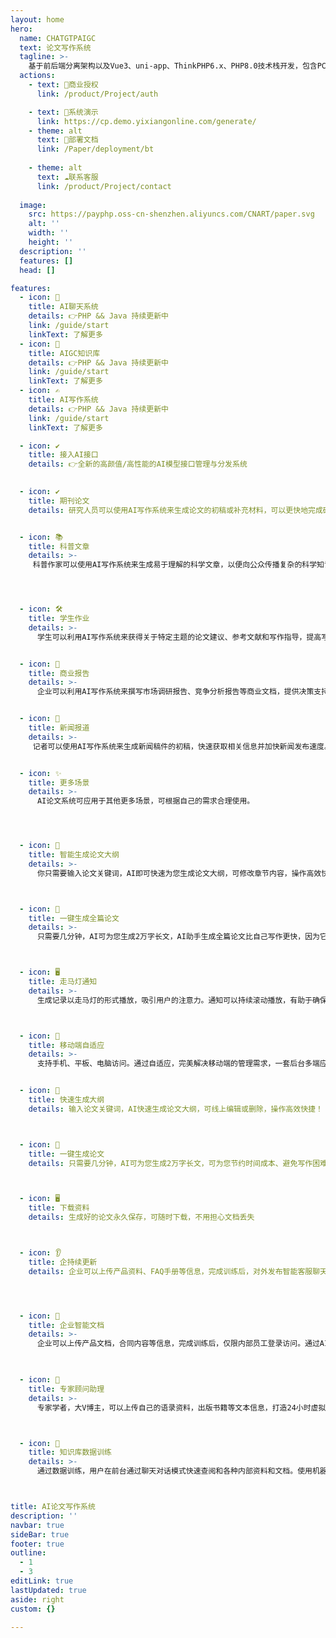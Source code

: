 ```yaml
---
layout: home
hero:
  name: CHATGTPAIGC
  text: 论文写作系统
  tagline: >-
    基于前后端分离架构以及Vue3、uni-app、ThinkPHP6.x、PHP8.0技术栈开发，包含PC端、H5自适应。这是一款AI智能生成写作大纲，10分钟生成3万字论文的系统。你只需要输入论文关键词，AI即可快速为您生成论文大纲，可线上编辑和删除，操作高效快捷！只需要几分钟，AI可为您生成万字长文，AI助手生成全篇论文比自己写作更快，因为它是基于预训练模型的模式生成，不需要深入的思考和研究。可为您节约时间成本、避免写作困难。适用于期刊论文、科普文章、学生作业、商业报告、新闻报道等多种场景
  actions:
    - text: 🐳商业授权
      link: /product/Project/auth

    - text: 🎉系统演示
      link: https://cp.demo.yixiangonline.com/generate/
    - theme: alt
      text: 📖部署文档
      link: /Paper/deployment/bt
    
    - theme: alt
      text: ☁联系客服
      link: /product/Project/contact
      
  image:
    src: https://payphp.oss-cn-shenzhen.aliyuncs.com/CNART/paper.svg
    alt: ''
    width: ''
    height: ''
  description: ''
  features: []
  head: []

features:
  - icon: 💬
    title: AI聊天系统
    details: 👉PHP && Java 持续更新中
    link: /guide/start
    linkText: 了解更多
  - icon: 🎨
    title: AIGC知识库
    details: 👉PHP && Java 持续更新中
    link: /guide/start
    linkText: 了解更多
  - icon: ✍
    title: AI写作系统
    details: 👉PHP && Java 持续更新中
    link: /guide/start
    linkText: 了解更多

  - icon: ✔️
    title: 接入AI接口
    details: 👉全新的高颜值/高性能的AI模型接口管理与分发系统
 

  - icon: ✔️
    title: 期刊论文
    details: 研究人员可以使用AI写作系统来生成论文的初稿或补充材料，可以更快地完成研究工作。


  - icon: 📚
    title: 科普文章
    details: >-
     科普作家可以使用AI写作系统来生成易于理解的科学文章，以便向公众传播复杂的科学知识。




  - icon: 🛠️
    title: 学生作业
    details: >-
      学生可以利用AI写作系统来获得关于特定主题的论文建议、参考文献和写作指导，提高写作能力和学术水平。


  - icon: 🤖️
    title: 商业报告
    details: >-
      企业可以利用AI写作系统来撰写市场调研报告、竞争分析报告等商业文档，提供决策支持和业务洞察。


  - icon: 🎉
    title: 新闻报道
    details: >-
     记者可以使用AI写作系统来生成新闻稿件的初稿，快速获取相关信息并加快新闻发布速度。


  - icon: ✨
    title: 更多场景
    details: >-
      AI论文系统可应用于其他更多场景，可根据自己的需求合理使用。




  - icon: 🎨
    title: 智能生成论文大纲
    details: >-
      你只需要输入论文关键词，AI即可快速为您生成论文大纲，可修改章节内容，操作高效快捷！



  - icon: 🚥
    title: 一键生成全篇论文
    details: >-
      只需要几分钟，AI可为您生成2万字长文，AI助手生成全篇论文比自己写作更快，因为它是基于预训练模型的模式生成，不需要深入的思考和研究。可为您节约时间成本、避免写作困难。



  - icon: 🖥️
    title: 走马灯通知
    details: >-
      生成记录以走马灯的形式播放，吸引用户的注意力。通知可以持续滚动播放，有助于确保用户不会错过重要信息。



  - icon: 📝
    title: 移动端自适应
    details: >-
      支持手机、平板、电脑访问。通过自适应，完美解决移动端的管理需求，一套后台多端应用。


  - icon: 🏅
    title: 快速生成大纲
    details: 输入论文关键词，AI快速生成论文大纲，可线上编辑或删除，操作高效快捷！



  - icon: 💸
    title: 一键生成论文
    details: 只需要几分钟，AI可为您生成2万字长文，可为您节约时间成本、避免写作困难。



  - icon: 🖥
    title: 下载资料
    details: 生成好的论文永久保存，可随时下载，不用担心文档丢失



  - icon: 👂
    title: 企持续更新
    details: 企业可以上传产品资料、FAQ手册等信息，完成训练后，对外发布智能客服聊天窗口。通过AI客服可以提供24小时在线客服支持，节省人力物力版本不断更新中，每次更新新版本，都可下载 免费使用，省钱省心




  - icon: 🚀
    title: 企业智能文档
    details: >-
      企业可以上传产品文档，合同内容等信息，完成训练后，仅限内部员工登录访问。通过AI助手，可以快速、准确的查询企业内部有关的信息文档，增强企业内部信息流动性
 


  - icon: 📝
    title: 专家顾问助理
    details: >-
      专家学者，大V博主，可以上传自己的语录资料，出版书籍等文本信息，打造24小时虚拟数字分身。例如健身顾问、心理咨询师通过导入专业资料后，可以24小时对外提供在线服务，带来额外的服务收入



  - icon: 📝
    title: 知识库数据训练
    details: >-
      通过数据训练，用户在前台通过聊天对话模式快速查阅和各种内部资料和文档。使用机器学习技术，让系统自动学习并优化知识库中的知识，提高知识库的准确性和智能性



title: AI论文写作系统
description: ''
navbar: true
sideBar: true
footer: true
outline:
  - 1
  - 3
editLink: true
lastUpdated: true
aside: right
custom: {}

---
```




